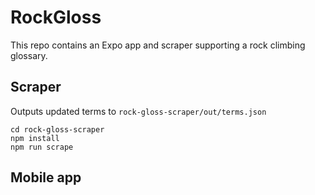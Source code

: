 # RockGloss

This repo contains an Expo app and scraper supporting a rock climbing glossary.

## Scraper

Outputs updated terms to `rock-gloss-scraper/out/terms.json`
```
cd rock-gloss-scraper
npm install
npm run scrape
```

## Mobile app

